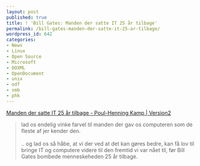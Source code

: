 ```yaml
---
layout: post
published: true
title: ! 'Bill Gates: Manden der satte IT 25 år tilbage'
permalink: /bill-gates-manden-der-satte-it-25-ar-tilbage/
wordpress_id: 642
categories:
- News
- Linux
- Open Source
- Microsoft
- OOXML
- OpenDocument
- unix
- odf
- smb
- phk
---
```



<a href="http://www.version2.dk/blog/manden-der-satte-it-25-aar-tilbage-7757">Manden der satte IT 25 år tilbage - Poul-Henning Kamp | Version2</a><br /><blockquote>lad os endelig vinke farvel til manden der gav os computeren som de fleste af jer kender den.<br /><br />.. og lad os så håbe, at vi der ved at det kan gøres bedre, kan få lov til bringe IT og computere videre til den fremtid vi var nået til, før Bill Gates bombede menneskeheden 25 år tilbage.</blockquote>
